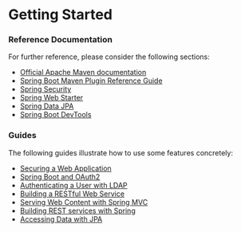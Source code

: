 # Getting Started

### Reference Documentation
For further reference, please consider the following sections:

* [Official Apache Maven documentation](https://maven.apache.org/guides/index.html)
* [Spring Boot Maven Plugin Reference Guide](https://docs.spring.io/spring-boot/docs/2.1.7.RELEASE/maven-plugin/)
* [Spring Security](https://docs.spring.io/spring-boot/docs/{bootVersion}/reference/htmlsingle/#boot-features-security)
* [Spring Web Starter](https://docs.spring.io/spring-boot/docs/{bootVersion}/reference/htmlsingle/#boot-features-developing-web-applications)
* [Spring Data JPA](https://docs.spring.io/spring-boot/docs/{bootVersion}/reference/htmlsingle/#boot-features-jpa-and-spring-data)
* [Spring Boot DevTools](https://docs.spring.io/spring-boot/docs/{bootVersion}/reference/htmlsingle/#using-boot-devtools)

### Guides
The following guides illustrate how to use some features concretely:

* [Securing a Web Application](https://spring.io/guides/gs/securing-web/)
* [Spring Boot and OAuth2](https://spring.io/guides/tutorials/spring-boot-oauth2/)
* [Authenticating a User with LDAP](https://spring.io/guides/gs/authenticating-ldap/)
* [Building a RESTful Web Service](https://spring.io/guides/gs/rest-service/)
* [Serving Web Content with Spring MVC](https://spring.io/guides/gs/serving-web-content/)
* [Building REST services with Spring](https://spring.io/guides/tutorials/bookmarks/)
* [Accessing Data with JPA](https://spring.io/guides/gs/accessing-data-jpa/)

